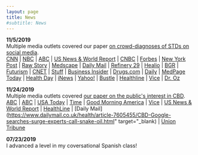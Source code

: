 ```yaml
---
layout: page
title: News
#subtitle: News
---
```


**11/5/2019**<br/>
Multiple media outlets covered our paper [on crowd-diagnoses of STDs on social media](https://jamanetwork.com/journals/jama/fullarticle/2753884).<br/>
[CNN](https://www.cnn.com/2019/11/05/health/stds-reddit-crowdsource-wellness/index.html) | [NBC](https://www.nbcnews.com/health/sexual-health/paging-dr-reddit-more-people-turn-social-media-std-advice-n1076391) | [ABC](https://www.abc.net.au/news/health/2019-11-06/reddit-for-stds-stis-sexual-health-information/11670752) | [US News & World Report](https://www.usnews.com/news/healthiest-communities/articles/2019-11-05/reddit-users-seek-std-diagnoses-on-social-media-site) | [CNBC](https://www.cnbc.com/2019/11/05/people-are-turning-to-dr-google-reddit-for-std-medical-diagnoses.html) | [Forbes](https://www.forbes.com/sites/brucelee/2019/11/05/what-is-the-best-way-to-diagnose-an-std-not-crowdsourcing-on-reddit/#d856b173c379) | [New York Post](https://nypost.com/2019/11/05/people-are-posting-their-genitals-on-reddit-to-diagnose-stds/) | [Raw Story](https://www.rawstory.com/2019/11/help-what-is-this-net-users-take-to-reddit-for-std-diagnosis/) | [Medscape](https://www.medscape.com/viewarticle/920848) | [Daily Mail](https://www.dailymail.co.uk/health/article-7651183/People-posting-photos-genitals-Reddit-STIs-diagnosed-users.html) | [Refinery 29](https://www.refinery29.com/en-us/2019/11/8704969/std-crowdsourcing-diagnosis-study) | [Healio](https://www.healio.com/infectious-disease/stds/news/online/%7Bf1bf3506-8a77-4970-9f30-d55051eb7182%7D/crowd-sourced-std-diagnoses-on-reddit-likely-to-be-wildly-inaccurate) | [BGR](https://bgr.com/2019/11/05/std-testing-internet-diagnosis-risks/) | [Futurism](https://futurism.com/neoscope/people-posting-their-genitals-reddit-sti-diagnoses) | [CNET](https://www.cnet.com/es/noticias/reddit-google-enfermedades-sexuales-consultas-fotos-estudio/) | [Stuff](https://www.stuff.co.nz/life-style/love-sex/117184900/hundreds-of-people-crowd-source-sti-diagnoses-on-social-media-says-study) | [Business Insider](https://www.businessinsider.com/people-diagnosing-gonorrhea-chlamydia-stds-on-reddit-2019-11?r=UK&IR=T) | [Drugs.com](https://www.drugs.com/news/hey-social-media-not-docs-increasingly-diagnosing-stds-86264.html?utm_source=ddc&utm_medium=rss&utm_campaign=%27Hey%2C+What+Is+This%3F%27%3A+Social+Media%2C+Not+Docs%2C+Increasingly+Diagnosing+STDs) | [Daily](https://10daily.com.au/lifestyle/health/a191105hxjyt/people-are-using-reddit-not-doctors-to-diagnose-their-stis-20191105) | [MedPage Today](https://www.medpagetoday.com/infectiousdisease/stds/83137) | [Health Day](https://consumer.healthday.com/health-technology-information-18/computers-internet-144/hey-what-is-this-social-media-not-docs-increasingly-diagnosing-stds-751886.html) | [iNews](https://inews.co.uk/news/technology/sti-diagnosis-reddit-strangers-online-medical-advice-help-828681) | [Yahoo!](https://www.yahoo.com/lifestyle/people-asking-internet-diagnose-stds-155548947.html) | [Bustle](https://www.bustle.com/p/crowdsourcing-sti-diagnoses-from-reddit-is-a-thing-people-do-a-study-says-19304745) | [Healthline](https://www.healthline.com/health-news/people-are-getting-their-stds-diagnosed-on-reddit) | [Vice](https://www.vice.com/en_au/article/a35988/people-posting-photos-of-stis-on-reddit-asking-for-advice) | [Dr. Oz](https://www.doctoroz.com/article/people-are-crowdsourcing-their-std-diagnoses-its-huge-problem)


**11/24/2019**<br/>
Multiple media outlets covered [our paper on the public's interest in CBD](https://jamanetwork.com/journals/jamanetworkopen/fullarticle/2753393).<br/>
[ABC](https://abcnews.go.com/Health/google-searches-cbd-expected-hit-record-high-year/story?id=66448514) | [ABC](https://abcnews.go.com/Health/google-searches-cbd-expected-hit-record-high-year/story?id=66448514) | [USA Today](https://www.usatoday.com/story/news/health/2019/10/23/cbd-google-searches-cannabidiol-skyrocket-do-products-works/4062879002/) | [Time](https://time.com/5710682/cannabis-marijuana-mental-health/) | [Good Morning America](https://www.goodmorningamerica.com/news/story/google-searches-cbd-expected-hit-record-high-year-66448514) | [Vice](https://www.vice.com/en_au/article/xwepad/lancet-study-on-weed-and-mental-health-reveals-just-how-little-we-know) | [US News & World Report](https://www.usnews.com/news/health-news/articles/2019-10-23/interest-in-cbd-products-keeps-soaring-but-health-experts-wary) | [HealthLine](https://www.healthline.com/health-news/does-cbd-help-your-mental-health-heres-what-we-know#Psychiatrists-recommend-caution-in-using-CBD-and-THC) | [Daily Mail](https://www.dailymail.co.uk/health/article-7605455/CBD-Google-searches-surge-experts-call-snake-oil.html" target="_blank) | [Union Tribune](https://www.sandiegouniontribune.com/business/biotech/story/2019-10-23/cbd-soars-danger)


**07/23/2019**<br/>
I advanced a level in my coversational Spanish class!

